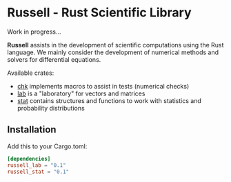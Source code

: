 # Russell - Rust Scientific Library

Work in progress...

**Russell** assists in the development of scientific computations using the Rust language. We mainly consider the development of numerical methods and solvers for differential equations.

Available crates:

- [chk](https://github.com/cpmech/russell/tree/main/russell_chk) implements macros to assist in tests (numerical checks)
- [lab](https://github.com/cpmech/russell/tree/main/russell_lab) is a "laboratory" for vectors and matrices
- [stat](https://github.com/cpmech/russell/tree/main/russell_stat) contains structures and functions to work with statistics and probability distributions

## Installation

Add this to your Cargo.toml:

```toml
[dependencies]
russell_lab = "0.1"
russell_stat = "0.1"
```
